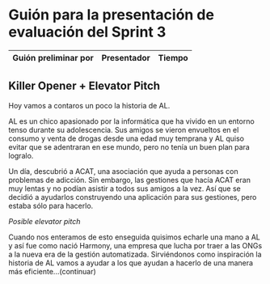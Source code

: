 # Guión para la presentación de evaluación del Sprint 3

| Guión preliminar por | Presentador       | Tiempo  |
| -------------------- | ----------------- | ------  |

## Killer Opener + Elevator Pitch

Hoy vamos a contaros un poco la historia de AL.

AL es un chico apasionado por la informática que ha vivido en un entorno tenso durante su adolescencia. Sus amigos se vieron envueltos en el consumo y venta de drogas desde una edad muy temprana y AL quiso evitar que se adentraran en ese mundo, pero no tenía un buen plan para logralo.

Un día, descubrió a ACAT, una asociación que ayuda a personas con problemas de adicción. Sin embargo, las gestiones que hacía ACAT eran muy lentas y no podían asistir a todos sus amigos a la vez. Así que se decidió a ayudarlos construyendo una aplicación para sus gestiones, pero estaba sólo para hacerlo.

*Posible elevator pitch*

Cuando nos enteramos de esto enseguida quisimos echarle una mano a AL y así fue como nació Harmony, una empresa que lucha por traer a las ONGs a la nueva era de la gestión automatizada. Sirviéndonos como inspiración la historia de AL vamos a ayudar a los que ayudan a hacerlo de una manera más eficiente...(continuar)